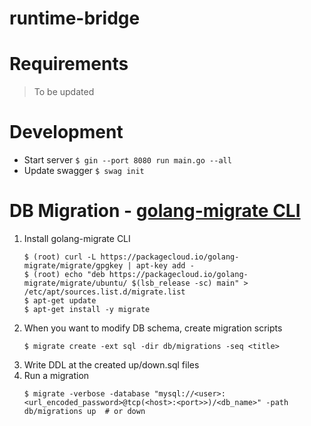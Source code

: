 # runtime-bridge

# Requirements

> To be updated

# Development
- Start server
    `$ gin --port 8080 run main.go --all`
- Update swagger
    `$ swag init`

# DB Migration - [golang-migrate CLI](https://github.com/golang-migrate/migrate/tree/master/cmd/migrate#with-go-toolchain)

1. Install golang-migrate CLI
    ```shell
    $ (root) curl -L https://packagecloud.io/golang-migrate/migrate/gpgkey | apt-key add -
    $ (root) echo "deb https://packagecloud.io/golang-migrate/migrate/ubuntu/ $(lsb_release -sc) main" > /etc/apt/sources.list.d/migrate.list
    $ apt-get update
    $ apt-get install -y migrate
    ```
2. When you want to modify DB schema, create migration scripts
    ```shell
    $ migrate create -ext sql -dir db/migrations -seq <title>
    ```
3. Write DDL at the created up/down.sql files
4. Run a migration 
   ```shell
   $ migrate -verbose -database "mysql://<user>:<url_encoded_password>@tcp(<host>:<port>>)/<db_name>" -path db/migrations up  # or down
   ```
